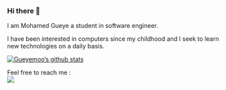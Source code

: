 ### Hi there 👋

I am Mohamed Gueye a student in software engineer.

I have been interested in computers since my childhood and I seek to learn new technologies on a daily basis.

[![Gueyemoo’s github stats](https://github-readme-stats.vercel.app/api?username=gueyemoo&theme=chartreuse-dark&show_icons=true)](https://github.com/gueyemoo)

Feel free to reach me : <br/>
<a target="_blank" rel=”noreferrer” href="https://www.linkedin.com/in/mohamed-gueye-75bb8a173/"><img src="https://img.icons8.com/color/48/000000/linkedin.png"/></a>


